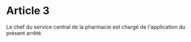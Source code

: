 # Article 3

Le chef du service central de la pharmacie est chargé de l'application du présent arrêté.
